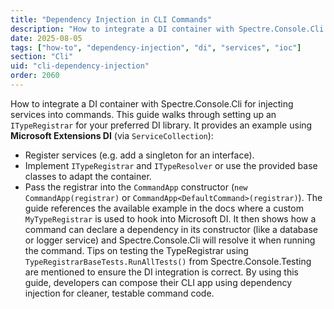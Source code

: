 ```yaml
---
title: "Dependency Injection in CLI Commands"
description: "How to integrate a DI container with Spectre.Console.Cli for injecting services into commands"
date: 2025-08-05
tags: ["how-to", "dependency-injection", "di", "services", "ioc"]
section: "Cli"
uid: "cli-dependency-injection"
order: 2060
---
```


How to integrate a DI container with Spectre.Console.Cli for injecting services into commands. This guide walks through setting up an `ITypeRegistrar` for your preferred DI library. It provides an example using **Microsoft Extensions DI** (via `ServiceCollection`):

* Register services (e.g. add a singleton for an interface).
* Implement `ITypeRegistrar` and `ITypeResolver` or use the provided base classes to adapt the container.
* Pass the registrar into the `CommandApp` constructor (`new CommandApp(registrar)` or `CommandApp<DefaultCommand>(registrar)`).
  The guide references the available example in the docs where a custom `MyTypeRegistrar` is used to hook into Microsoft DI. It then shows how a command can declare a dependency in its constructor (like a database or logger service) and Spectre.Console.Cli will resolve it when running the command. Tips on testing the TypeRegistrar using `TypeRegistrarBaseTests.RunAllTests()` from Spectre.Console.Testing are mentioned to ensure the DI integration is correct. By using this guide, developers can compose their CLI app using dependency injection for cleaner, testable command code.